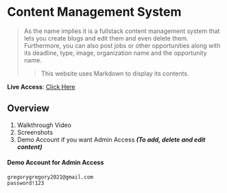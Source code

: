 # Content Management System

> As the name implies it is a fullstack content management system that lets you create blogs and edit them and even delete them. Furthermore, you can also post jobs or other opportunities along with its deadline, type, image, organization name and the opportunity name.  
>> This website uses Markdown to display its contents.

**Live Access**: [Click Here](https://content-management-system-roan.vercel.app/)

## Overview
1. Walkthrough Video
2. Screenshots
3. Demo Account if you want Admin Access _**(To add, delete and edit content)**_

#### Demo Account for Admin Access

    gregorygregory2021@gmail.com
    password!123
